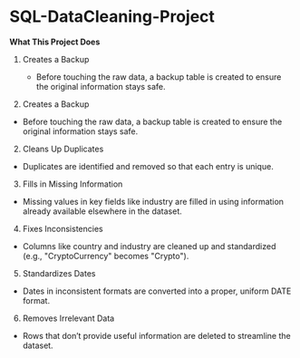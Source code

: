 # SQL-DataCleaning-Project
**What This Project Does**
1. Creates a Backup  
   - Before touching the raw data, a backup table is created to ensure the original information stays safe.

1. Creates a Backup
  - Before touching the raw data, a backup table is created to ensure the original information stays safe.
  
2. Cleans Up Duplicates
  - Duplicates are identified and removed so that each entry is unique.

3. Fills in Missing Information
  - Missing values in key fields like industry are filled in using information already available elsewhere in the dataset.
  
4. Fixes Inconsistencies
  - Columns like country and industry are cleaned up and standardized (e.g., "CryptoCurrency" becomes "Crypto").
  
5. Standardizes Dates
  - Dates in inconsistent formats are converted into a proper, uniform DATE format.

6. Removes Irrelevant Data
  - Rows that don’t provide useful information are deleted to streamline the dataset.
